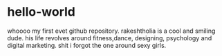 # hello-world
whoooo my first evet github repository.
rakeshtholia is a cool and smiling dude. his life revolves around fitness,dance, designing, psychology and digital marketing. shit i forgot the one around sexy girls.
